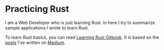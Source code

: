 # Practicing Rust

I am a Web Developer who is just learning Rust. In here I try to summarize sample applications I wrote to learn Rust. 

To learn Rust basics, you can read [Learning Rust Gitbook](https://www.gitbook.com/book/dumindu/learning-rust/details). It is based on the [posts](https://medium.com/learning-rust) I've written on [Medium](https://medium.com/).